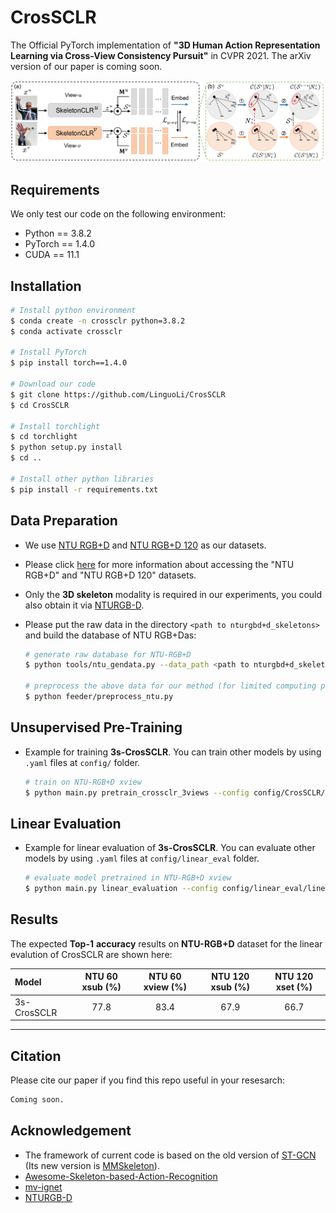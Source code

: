 # CrosSCLR

The Official PyTorch implementation of **"3D Human Action Representation Learning via Cross-View Consistency Pursuit"** in CVPR 2021. The arXiv version of our paper is coming soon.

<div align=center>
    <img src="resource/figures/structure.png" style="zoom:50%" >
</div>

## Requirements
We only test our code on the following environment:
  - Python == 3.8.2
  - PyTorch == 1.4.0
  - CUDA == 11.1

## Installation
  ```bash
  # Install python environment
  $ conda create -n crossclr python=3.8.2
  $ conda activate crossclr

  # Install PyTorch
  $ pip install torch==1.4.0

  # Download our code
  $ git clone https://github.com/LinguoLi/CrosSCLR
  $ cd CrosSCLR

  # Install torchlight
  $ cd torchlight
  $ python setup.py install
  $ cd ..

  # Install other python libraries
  $ pip install -r requirements.txt
  ```

## Data Preparation
- We use [NTU RGB+D](https://www.cv-foundation.org/openaccess/content_cvpr_2016/papers/Shahroudy_NTU_RGBD_A_CVPR_2016_paper.pdf) and [NTU RGB+D 120](https://arxiv.org/pdf/1905.04757.pdf) as our datasets.
- Please click [here](http://rose1.ntu.edu.sg/Datasets/actionRecognition.asp) for more information about accessing the "NTU RGB+D" and "NTU RGB+D 120" datasets.
- Only the **3D skeleton** modality is required in our experiments, you could also obtain it via [NTURGB-D](https://github.com/shahroudy/NTURGB-D).
- Please put the raw data in the directory `<path to nturgbd+d_skeletons>` and build the database of NTU RGB+Das:

  ```bash
  # generate raw database for NTU-RGB+D
  $ python tools/ntu_gendata.py --data_path <path to nturgbd+d_skeletons>

  # preprocess the above data for our method (for limited computing power, we resize the data to 50 frames)
  $ python feeder/preprocess_ntu.py
  ```

## Unsupervised Pre-Training

- Example for training **3s-CrosSCLR**. You can train other models by using `.yaml` files at `config/` folder.
  ```bash
  # train on NTU-RGB+D xview
  $ python main.py pretrain_crossclr_3views --config config/CrosSCLR/crossclr_3views_xview.yaml
  ```

## Linear Evaluation

- Example for linear evaluation of **3s-CrosSCLR**. You can evaluate other models by using `.yaml` files at `config/linear_eval` folder.
  ```bash
  # evaluate model pretrained in NTU-RGB+D xview
  $ python main.py linear_evaluation --config config/linear_eval/linear_eval_crossclr_3views_xview.yaml --weights <path to weights>
  ```
  
 ## Results

The expected **Top-1** **accuracy** results on **NTU-RGB+D** dataset for the linear evalution of CrosSCLR are shown here:

| Model          | NTU 60 xsub (%) | NTU 60 xview (%) | NTU 120 xsub (%) | NTU 120 xset (%) |
| :------------- | :-------------: | :--------------: | :--------------: | :--------------: |
| 3s-CrosSCLR    |       77.8      |       83.4       |        67.9      |       66.7       |

---

## Citation
Please cite our paper if you find this repo useful in your resesarch:

```txt
Coming soon.
```

## Acknowledgement
- The framework of current code is based on the old version of [ST-GCN](https://github.com/yysijie/st-gcn/blob/master/OLD_README.md) (Its new version is [MMSkeleton](https://github.com/open-mmlab/mmskeleton)).
- [Awesome-Skeleton-based-Action-Recognition](https://github.com/niais/Awesome-Skeleton-based-Action-Recognition)
- [mv-ignet](https://github.com/niais/mv-ignet)
- [NTURGB-D](https://github.com/shahroudy/NTURGB-D)
